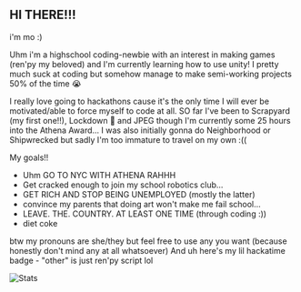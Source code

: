 ## HI THERE!!!

i'm mo :)

Uhm i'm a highschool coding-newbie with an interest in making games (ren'py my beloved) and I'm currently learning how to use unity!
I pretty much suck at coding but somehow manage to make semi-working projects 50% of the time 😭

I really love going to hackathons cause it's the only time I will ever be motivated/able to force myself to code at all. SO far I've been to Scrapyard (my first one!!), Lockdown 🥇 and JPEG though I'm currently some 25 hours into the Athena Award...
I was also initially gonna do Neighborhood or Shipwrecked but sadly I'm too immature to travel on my own :(( 

My goals!!
- Uhm GO TO NYC WITH ATHENA RAHHH
- Get cracked enough to join my school robotics club...
- GET RICH AND STOP BEING UNEMPLOYED (mostly the latter)
- convince my parents that doing art won't make me fail school...
- LEAVE. THE. COUNTRY. AT LEAST ONE TIME (through coding :))
- diet coke

btw my pronouns are she/they but feel free to use any you want (because honestly don't mind any at all whatsoever)
And uh here's my lil hackatime badge - "other" is just ren'py script lol

![Stats](https://github-readme-stats.hackclub.dev/api/wakatime?username=196&api_domain=hackatime.hackclub.com&theme=darcula&custom_title=Hackatime+Stats&layout=compact&cache_seconds=0&langs_count=8)
<!--
**Ayamamoru/Ayamamoru** is a ✨ _special_ ✨ repository because its `README.md` (this file) appears on your GitHub profile.

Here are some ideas to get you started:

- 🔭 I’m currently working on ...
- 🌱 I’m currently learning ...
- 👯 I’m looking to collaborate on ...
- 🤔 I’m looking for help with ...
- 💬 Ask me about ...
- 📫 How to reach me: ...
- 😄 Pronouns: ...
- ⚡ Fun fact: ...
-->

